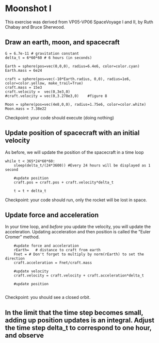# Moonshot I

This exercise was derived from VP05-VP06 SpaceVoyage I and II, by Ruth Chabay and Bruce Sherwood.

## Draw an earth, moon, and spacecraft
````
G = 6.7e-11 # gravitation constant
delta_t = 6*60*60 # 6 hours (in seconds)

Earth = sphere(pos=vec(0,0,0), radius=6.4e6, color=color.cyan)
Earth.mass = 6e24

craft = sphere(pos=vec(-10*Earth.radius, 0,0), radius=1e6, color=color.yellow, make_trail=True)
craft.mass = 15e3
craft.velocity =  vec(0,3e3,0)
#craft.velocity = vec(0,3.278e3,0)    #figure 8

Moon = sphere(pos=vec(4e8,0,0), radius=1.75e6, color=color.white)
Moon.mass = 7.38e22

````

Checkpoint: your code should execute (doing nothing)

## Update position of spacecraft with an initial velocity

As before, we will update the position of the spacecraft in a time loop

````
while t < 365*24*60*60:
    sleep(delta_t/(24*3600)) #Every 24 hours will be displayed as 1 second
   
    #update position
    craft.pos = craft.pos + craft.velocity*delta_t  

    t = t + delta_t

````

Checkpoint: your code should run, only the rocket will be lost in space.

## Update force and acceleration

In your time loop, and *before* you update the velocity, you will update the acceleration. 
Updating acceleration and then position is called the "Euler Cromer" method.

````
    #update force and acceleration
    rEarth=   # distance to craft from earth
    Fnet = # Don't forget to multiply by norm(rEarth) to set the direction
    craft.acceleration = Fnet/craft.mass
    
    #update velocity
    craft.velocity = craft.velocity + craft.acceleration*delta_t
    
    #update position
    
````
Checkpoint: you should see a closed orbit.

## In the limit that the time step becomes small, adding up position updates is an integral. Adjust the time step delta_t to correspond to one hour, and observe 

